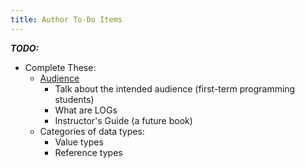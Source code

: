 ```yaml
---
title: Author To-Do Items
---
```

***TODO:***

* Complete These:
  * [Audience](audience.md)
    * Talk about the intended audience (first-term programming students)
    * What are LOGs
    * Instructor's Guide (a future book)
  * Categories of data types:
    * Value types
    * Reference types

